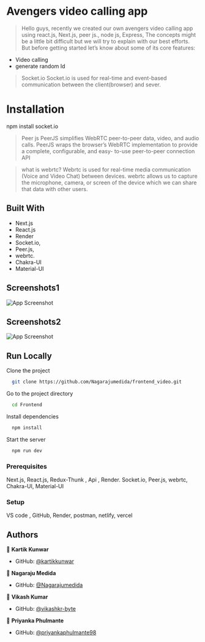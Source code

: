 # Avengers video calling app

> Hello guys, recently we created our own avengers video calling app using react.js, Next.js, peer js., node js, Express, The concepts might be a little bit difficult   but we will try to explain with our best efforts. But before getting started let’s know about some of its core features:

- Video calling 
- generate random Id


> Socket.io
  Socket.io is used for real-time and event-based communication between the client(browser) and sever.
  # Installation
   npm install socket.io
  
> Peer js
  PeerJS simplifies WebRTC peer-to-peer data, video, and audio calls. PeerJS wraps the browser’s WebRTC implementation to provide a complete, configurable, and easy-     to-use peer-to-peer connection API

> what is webrtc?
  Webrtc is used for real-time media communication (Voice and Video Chat) between devices. webrtc allows us to capture the microphone, camera, or screen of the device   which we can share that data with other users.



## Built With
- Next.js
- React.js
- Render
- Socket.io,
- Peer.js, 
- webrtc.
- Chakra-UI
- Material-UI

## Screenshots1

![App Screenshot](./image/Screenshot1.png)


## Screenshots2

![App Screenshot](./image/Screenshot2.png)

## Run Locally

Clone the project

```bash
  git clone https://github.com/Nagarajumedida/frontend_video.git
```

Go to the project directory

```bash
  cd Frontend
```

Install dependencies

```bash
  npm install
```

Start the server

```bash
  npm run dev
```

### Prerequisites
Next.js, React.js, Redux-Thunk , Api , Render. Socket.io, Peer.js,  webrtc, Chakra-UI, Material-UI

### Setup
VS code , GitHub, Render, postman, netlify, vercel

## Authors

👤 **Kartik Kunwar**

- GitHub: [@kartikkunwar](https://github.com/kartikkunwar)

👤 **Nagaraju Medida**

- GitHub: [@Nagarajumedida](https://github.com/Nagarajumedida)

👤 **Vikash Kumar**

- GitHub: [@vikashkr-byte](https://github.com/vikashkr-byte)

👤 **Priyanka Phulmante**

- GitHub: [@priyankaphulmante98](https://github.com/priyankaphulmante98)
